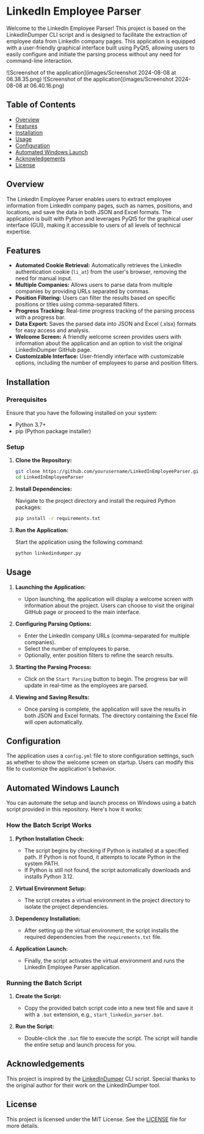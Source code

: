 
# LinkedIn Employee Parser

Welcome to the LinkedIn Employee Parser! This project is based on the LinkedInDumper CLI script and is designed to facilitate the extraction of employee data from LinkedIn company pages. This application is equipped with a user-friendly graphical interface built using PyQt5, allowing users to easily configure and initiate the parsing process without any need for command-line interaction.

![Screenshot of the application](images/Screenshot 2024-08-08 at 06.38.35.png)
![Screenshot of the application](images/Screenshot 2024-08-08 at 06.40.16.png)

## Table of Contents

- [Overview](#overview)
- [Features](#features)
- [Installation](#installation)
- [Usage](#usage)
- [Configuration](#configuration)
- [Automated Windows Launch](#automated-windows-launch)
- [Acknowledgements](#acknowledgements)
- [License](#license)

## Overview

The LinkedIn Employee Parser enables users to extract employee information from LinkedIn company pages, such as names, positions, and locations, and save the data in both JSON and Excel formats. The application is built with Python and leverages PyQt5 for the graphical user interface (GUI), making it accessible to users of all levels of technical expertise.

## Features

- **Automated Cookie Retrieval:** Automatically retrieves the LinkedIn authentication cookie (`li_at`) from the user's browser, removing the need for manual input.
- **Multiple Companies:** Allows users to parse data from multiple companies by providing URLs separated by commas.
- **Position Filtering:** Users can filter the results based on specific positions or titles using comma-separated filters.
- **Progress Tracking:** Real-time progress tracking of the parsing process with a progress bar.
- **Data Export:** Saves the parsed data into JSON and Excel (.xlsx) formats for easy access and analysis.
- **Welcome Screen:** A friendly welcome screen provides users with information about the application and an option to visit the original LinkedInDumper GitHub page.
- **Customizable Interface:** User-friendly interface with customizable options, including the number of employees to parse and position filters.

## Installation

### Prerequisites

Ensure that you have the following installed on your system:
- Python 3.7+
- pip (Python package installer)

### Setup

1. **Clone the Repository:**

   ```bash
   git clone https://github.com/yourusername/LinkedInEmployeeParser.git
   cd LinkedInEmployeeParser
   ```

2. **Install Dependencies:**

   Navigate to the project directory and install the required Python packages:

   ```bash
   pip install -r requirements.txt
   ```

3. **Run the Application:**

   Start the application using the following command:

   ```bash
   python linkedindumper.py
   ```

## Usage

1. **Launching the Application:**
   - Upon launching, the application will display a welcome screen with information about the project. Users can choose to visit the original GitHub page or proceed to the main interface.

2. **Configuring Parsing Options:**
   - Enter the LinkedIn company URLs (comma-separated for multiple companies).
   - Select the number of employees to parse.
   - Optionally, enter position filters to refine the search results.

3. **Starting the Parsing Process:**
   - Click on the `Start Parsing` button to begin. The progress bar will update in real-time as the employees are parsed.

4. **Viewing and Saving Results:**
   - Once parsing is complete, the application will save the results in both JSON and Excel formats. The directory containing the Excel file will open automatically.

## Configuration

The application uses a `config.yml` file to store configuration settings, such as whether to show the welcome screen on startup. Users can modify this file to customize the application's behavior.

## Automated Windows Launch

You can automate the setup and launch process on Windows using a batch script provided in this repository. Here's how it works:

### How the Batch Script Works

1. **Python Installation Check:**
   - The script begins by checking if Python is installed at a specified path. If Python is not found, it attempts to locate Python in the system PATH.
   - If Python is still not found, the script automatically downloads and installs Python 3.12.

2. **Virtual Environment Setup:**
   - The script creates a virtual environment in the project directory to isolate the project dependencies.

3. **Dependency Installation:**
   - After setting up the virtual environment, the script installs the required dependencies from the `requirements.txt` file.

4. **Application Launch:**
   - Finally, the script activates the virtual environment and runs the LinkedIn Employee Parser application.

### Running the Batch Script

1. **Create the Script:**
   - Copy the provided batch script code into a new text file and save it with a `.bat` extension, e.g., `start_linkedin_parser.bat`.

2. **Run the Script:**
   - Double-click the `.bat` file to execute the script. The script will handle the entire setup and launch process for you.

## Acknowledgements

This project is inspired by the [LinkedInDumper](https://github.com/l4rm4nd/LinkedInDumper) CLI script. Special thanks to the original author for their work on the LinkedInDumper tool.

## License

This project is licensed under the MIT License. See the [LICENSE](LICENSE) file for more details.
